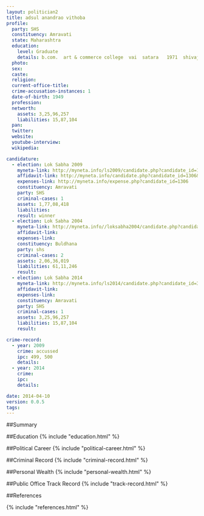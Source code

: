 ```yaml
---
layout: politician2
title: adsul anandrao vithoba
profile: 
  party: SHS
  constituency: Amravati
  state: Maharashtra
  education: 
    level: Graduate
    details: b.com.  art & commerce college  vai  satara   1971  shivaji university kolhapur
  photo: 
  sex: 
  caste: 
  religion: 
  current-office-title: 
  crime-accusation-instances: 1
  date-of-birth: 1949
  profession: 
  networth: 
    assets: 3,25,96,257
    liabilities: 15,87,104
  pan: 
  twitter: 
  website: 
  youtube-interview: 
  wikipedia: 

candidature: 
  - election: Lok Sabha 2009
    myneta-link: http://myneta.info/ls2009/candidate.php?candidate_id=1306
    affidavit-link: http://myneta.info/candidate.php?candidate_id=1306&scan=original
    expenses-link: http://myneta.info/expense.php?candidate_id=1306
    constituency: Amravati 
    party: SHS
    criminal-cases: 1
    assets: 1,77,08,418
    liabilities: 
    result: winner 
  - election: Lok Sabha 2004
    myneta-link: http://myneta.info//loksabha2004/candidate.php?candidate_id=2341
    affidavit-link: 
    expenses-link: 
    constituency: Buldhana 
    party: shs
    criminal-cases: 2
    assets: 2,06,36,019
    liabilities: 61,11,246
    result:  
  - election: Lok Sabha 2014
    myneta-link: http://myneta.info/ls2014/candidate.php?candidate_id=315
    affidavit-link: 
    expenses-link: 
    constituency: Amravati 
    party: SHS
    criminal-cases: 1
    assets: 3,25,96,257
    liabilities: 15,87,104
    result:  

crime-record: 
  - year: 2009
    crime: accussed
    ipc: 499, 500
    details:  
  - year: 2014
    crime: 
    ipc: 
    details:  

date: 2014-04-10
version: 0.0.5
tags: 
---
```


##Summary


##Education
{% include "education.html" %}


##Political Career
{% include "political-career.html" %}


##Criminal Record
{% include "criminal-record.html" %}


##Personal Wealth
{% include "personal-wealth.html" %}


##Public Office Track Record
{% include "track-record.html" %}


##References


{% include "references.html" %}
